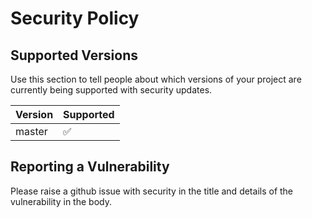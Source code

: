 # Security Policy

## Supported Versions

Use this section to tell people about which versions of your project are
currently being supported with security updates.

| Version | Supported          |
| ------- | ------------------ |
| master  | :white_check_mark: |

## Reporting a Vulnerability

Please raise a github issue with security in the title and details of the vulnerability in the body.
